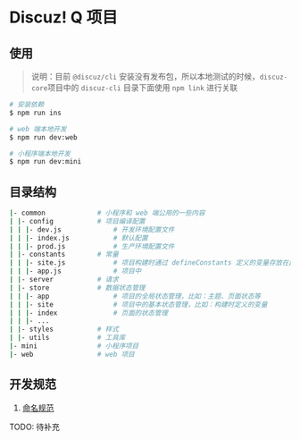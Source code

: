 # Discuz! Q 项目

## 使用
> 说明：目前 `@discuz/cli` 安装没有发布包，所以本地测试的时候，`discuz-core`项目中的 `discuz-cli` 目录下面使用 `npm link` 进行关联

```bash
# 安装依赖
$ npm run ins

# web 端本地开发
$ npm run dev:web

# 小程序端本地开发
$ npm run dev:mini
```

## 目录结构

```bash
|- common             # 小程序和 web 端公用的一些内容
| |- config           # 项目编译配置
| | |- dev.js             # 开发环境配置文件
| | |- index.js           # 默认配置
| | |- prod.js            # 生产环境配置文件
| |- constants        # 常量
| | |- site.js            # 项目构建时通过 defineConstants 定义的变量存放在此处
| | |- app.js             # 项目中
| |- server           # 请求
| |- store            # 数据状态管理
| | |- app                # 项目的全局状态管理，比如：主题、页面状态等
| | |- site               # 项目中的基本状态管理，比如：构建时定义的变量
| | |- index              # 页面的状态管理
| | |- ...
| |- styles           # 样式
| |- utils            # 工具库
|- mini               # 小程序项目
|- web                # web 项目
```

## 开发规范

1. [命名规范](./docs/naming.md)

TODO: 待补充
